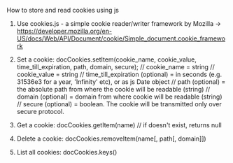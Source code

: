 How to store and read cookies using js

1. Use cookies.js - a simple cookie reader/writer framework by Mozilla 
    -> https://developer.mozilla.org/en-US/docs/Web/API/Document/cookie/Simple_document.cookie_framework
    
2. Set a cookie:
   docCookies.setItem(cookie_name, cookie_value, time_till_expiration, path, domain, secure); 
   // cookie_name = string
   // cookie_value = string
   // time_till_expiration (optional) = in seconds (e.g. 31536e3 for a year, 'Infinity' etc), or as js Date object
   // path (optional) = the absolute path from where the cookie will be readable (string)
   // domain (optional) = domain from where cookie will be readable (string)
   // secure (optional) = boolean. The cookie will be transmitted only over secure protocol.
   
  3. Get a cookie:
     docCookies.getItem(name)
     // if doesn't exist, returns null
     
  4. Delete a cookie:
     docCookies.removeItem(name[, path[, domain]])
     
  5. List all cookies:
     docCookies.keys()
   

